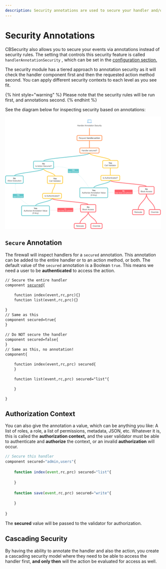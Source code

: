 ```yaml
---
description: Security annotations are used to secure your handler and/or handler actions
---
```


# Security Annotations

CBSecurity also allows you to secure your events via annotations instead of security rules.  The setting that controls this security feature is called `handlerAnnotationSecurity` , which can be set in the [configuration section.](../getting-started/configuration/#annotation-security)

The security module has a tiered approach to annotation security as it will check the handler component first and then the requested action method second.  You can apply different security contexts to each level as you see fit.

{% hint style="warning" %}
Please note that the security rules will be run first, and annotations second.
{% endhint %}

See the diagram below for inspecting security based on annotations:

![Annotation based security](../.gitbook/assets/AnnotationProcess.png)

## `Secure` Annotation

The firewall will inspect handlers for a `secured` annotation. This annotation can be added to the entire handler or to an action method, or both. The default value of the `secured` annotation is a Boolean `true`. This means we need a user to be **authenticated** to access the action.

<pre class="language-javascript"><code class="lang-javascript">// Secure the entire handler
component <a data-footnote-ref href="#user-content-fn-1">secured</a>{

	function index(event,rc,prc){}
	function list(event,rc,prc){}

}
// Same as this
component secured=true{
}

// Do NOT secure the handler
component secured=false{
}
// Same as this, no annotation!
component{

	function index(event,rc,prc) secured{
	}

	function list(event,rc,prc) secured="list"{

	}
	
}
</code></pre>

## Authorization Context

You can also give the annotation a value, which can be anything you like: A list of roles, a role, a list of permissions, metadata, JSON, etc. Whatever it is, this is called the **authorization context,** and the user validator must be able to authenticate and **authorize** the context, or an invalid **authorization** will occur.

```javascript
// Secure this handler
component secured="admin,users"{

	function index(event,rc,prc) secured="list"{

	}
	
	function save(event,rc,prc) secured="write"{

	}

}
```

The **secured** value will be passed to the validator for authorization.

## Cascading Security

By having the ability to annotate the handler and also the action, you create a cascading security model where they need to be able to access the handler first, **and only then** will the action be evaluated for access as well.









[^1]: The security annotation
